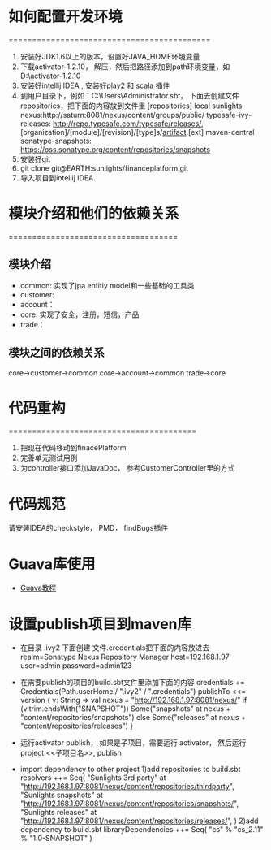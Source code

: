 # 如何配置开发环境
===========================================
1. 安装好JDK1.6以上的版本，设置好JAVA_HOME环境变量
2. 下载activator-1.2.10， 解压，然后把路径添加到path环境变量，如D:\activator-1.2.10
3. 安装好intellij IDEA , 安装好play2 和 scala 插件
4. 到用户目录下，例如：C:\Users\Administrator\.sbt， 下面去创建文件repositories，把下面的内容放到文件里
  [repositories]
    local
    sunlights nexus:http://saturn:8081/nexus/content/groups/public/
    typesafe-ivy-releases: http://repo.typesafe.com/typesafe/releases/, [organization]/[module]/[revision]/[type]s/[artifact](-[classifier]).[ext]
    maven-central
    sonatype-snapshots: https://oss.sonatype.org/content/repositories/snapshots
5. 安装好git
6. git clone git@EARTH:sunlights/financeplatform.git
7. 导入项目到intellij IDEA.

# 模块介绍和他们的依赖关系
====================================
## 模块介绍
* common: 实现了jpa entitiy model和一些基础的工具类
* customer:
* account：
* core: 实现了安全，注册，短信，产品
* trade：

## 模块之间的依赖关系
core->customer->common
core->account->common
trade->core

# 代码重构
========================================
1. 把现在代码移动到finacePlatform
2. 完善单元测试用例
3. 为controller接口添加JavaDoc， 参考CustomerController里的方式


# 代码规范
请安装IDEA的checkstyle， PMD， findBugs插件

# Guava库使用
* [Guava教程](http://outofmemory.cn/java/guava/)

# 设置publish项目到maven库
* 在目录 .ivy2 下面创建 文件.credentials把下面的内容放进去
    realm=Sonatype Nexus Repository Manager
    host=192.168.1.97
    user=admin
    password=admin123

* 在需要publish的项目的build.sbt文件里添加下面的内容
    credentials += Credentials(Path.userHome / ".ivy2" / ".credentials")
    publishTo <<= version { v: String =>
      val nexus = "http://192.168.1.97:8081/nexus/"
      if (v.trim.endsWith("SNAPSHOT"))
        Some("snapshots" at nexus + "content/repositories/snapshots")
      else
        Some("releases" at nexus + "content/repositories/releases")
    }

* 运行activator publish， 如果是子项目，需要运行 activator， 然后运行 project <<子项目名>>,  publish

* import dependency to other project
    1)add repositories to build.sbt
      resolvers ++= Seq(
        "Sunlights 3rd party" at "http://192.168.1.97:8081/nexus/content/repositories/thirdparty",
        "Sunlights snapshots" at "http://192.168.1.97:8081/nexus/content/repositories/snapshots/",
        "Sunlights releases" at "http://192.168.1.97:8081/nexus/content/repositories/releases/",
      )
    2)add dependency to build.sbt
     libraryDependencies ++= Seq(
        "cs" % "cs_2.11" % "1.0-SNAPSHOT"
     )












